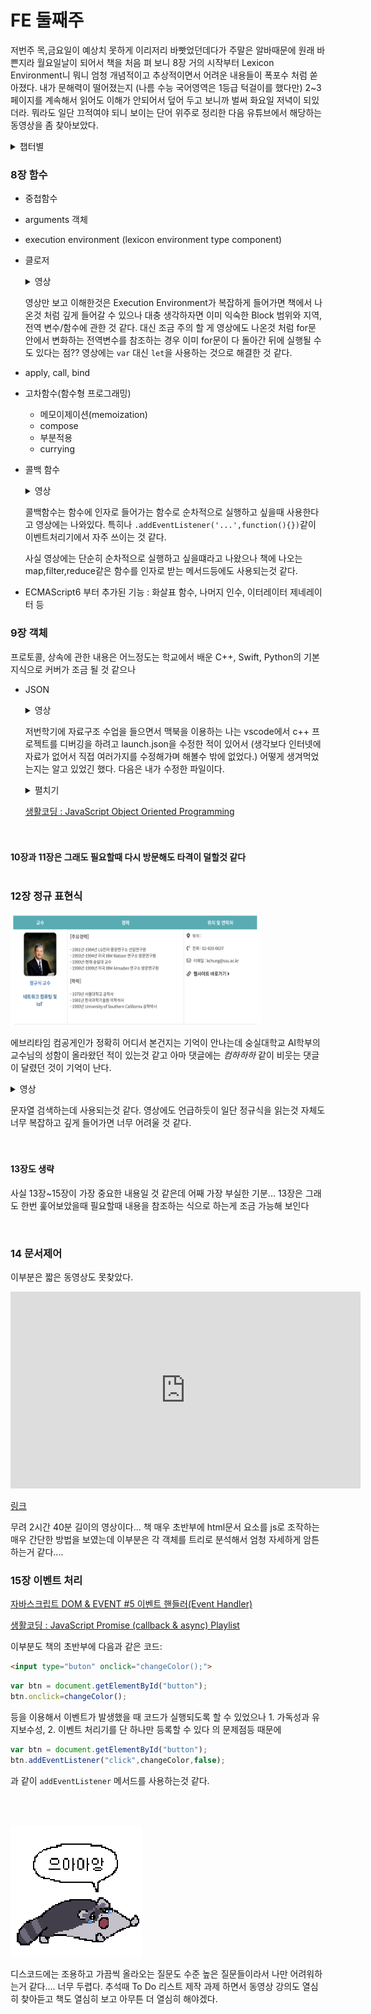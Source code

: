 # FE 둘째주

저번주 목,금요일이 예상치 못하게 이리저리 바빳었던데다가 주말은 알바때문에 원래 바쁜지라 월요일날이 되어서 책을 처음 펴 보니 8장 거의 시작부터 Lexicon Environment니 뭐니 엄청 개념적이고 추상적이면서 어려운 내용들이 폭포수 처럼 쏟아졌다. 내가 문해력이 떨어졌는지 (나름 수능 국어영역은 1등급 턱걸이를 했다만) 2~3페이지를 계속해서 읽어도 이해가 안되어서 덮어 두고 보니까 벌써 화요일 저녁이 되있더라. 뭐라도 일단 끄적여야 되니 보이는 단어 위주로 정리한 다음 유튜브에서 해당하는 동영상을 좀 찾아보았다.

<details><summary>챕터별</summary>

- **[8장 함수](#8장-함수)**
- **[9장 객체](#9장-객체)**
- [10장 배열의 다양한 기능](#10장과-11장은-그래도-필요할때-다시-방문해도-타격이-덜할것-같다)
- [11장 버그와 오류에 대처하는 방법](#10장과-11장은-그래도-필요할때-다시-방문해도-타격이-덜할것-같다)
- **[12장 정규 표현식](#12장-정규-표현식)**
- [13장 웹 브라우저의 객체](#13장도-생략)
- **[14장 문서 제어](#14-문서제어)**
- **[15장 이벤트 처리](#15장-이벤트-처리)**

</details>

 ### 8장 함수

- 중첩함수
- arguments 객체
- execution environment (lexicon environment type component)
- 클로저
	<details><summary>영상</summary> 
	
	<iframe width="560" height="315" src="https://www.youtube.com/embed/vKJpN5FAeF4?si=3GG4PubRGvRNq6y2" title="YouTube video player" frameborder="0" allow="accelerometer; autoplay; clipboard-write; encrypted-media; gyroscope; picture-in-picture; web-share" allowfullscreen></iframe>
	
	[링크](https://www.youtube.com/embed/vKJpN5FAeF4?si=3GG4PubRGvRNq6y2)

	더 볼 자료

	- [생활코딩 : JavaScript - Execute context](https://www.youtube.com/watch?v=QtOF0uMBy7k)
	- [생활코딩 : Javascript - Closure](https://www.youtube.com/watch?v=bwwaSwf7vkE) 
	
	</details>

	영상만 보고 이해한것은 Execution Environment가 복잡하게 들어가면 책에서 나온것 처럼 깊게 들어갈 수 있으나 대충 생각하자면 이미 익숙한 Block 범위와 지역, 전역 변수/함수에 관한 것 같다. 대신 조금 주의 할 게 영상에도 나온것 처럼 for문 안에서 변화하는 전역변수를 참조하는 경우 이미 for문이 다 돌아간 뒤에 실행될 수도 있다는 점?? 영상에는 `var` 대신 `let`을 사용하는 것으로 해결한 것 같다. 

- apply, call, bind
-  고차함수(함수형 프로그래밍)
	
	- 메모이제이션(memoization)
	- compose
	- 부분적용
	- currying

- 콜백 함수
	<details><summary>영상</summary>
	<iframe width="560" height="315" src="https://www.youtube.com/embed/-iZlNnTGotk?si=w4tWl8DKEZxpPJx0" title="YouTube video player" frameborder="0" allow="accelerometer; autoplay; clipboard-write; encrypted-media; gyroscope; picture-in-picture; web-share" allowfullscreen></iframe>

	[링크](https://www.youtube.com/embed/-iZlNnTGotk?si=w4tWl8DKEZxpPJx0)

	더 볼 자료
	- [생활코딩 : JavaScript - callback](https://www.youtube.com/watch?v=TAyLeIj1hMc)

	</details>

	콜백함수는 함수에 인자로 들어가는 함수로 순차적으로 실행하고 싶을때 사용한다고 영상에는 나와있다. 특히나 `.addEventListener('...',function(){})`같이 이벤트처리기에서 자주 쓰이는 것 같다.

	사실 영상에는 단순히 순차적으로 실행하고 싶을떄라고 나왔으나 책에 나오는 map,filter,reduce같은 함수를 인자로 받는 메서드등에도 사용되는것 같다.

- ECMAScript6 부터 추가된 기능 : 화살표 함수, 나머지 인수, 이터레이터 제네레이터 등

### 9장 객체 

프로토콜, 상속에 관한 내용은 어느정도는 학교에서 배운 C++, Swift, Python의 기본 지식으로 커버가 조금 될 것 같으나

- JSON
	<details><summary>영상</summary>
	<iframe width="560" height="315" src="https://www.youtube.com/embed/1ID6pfTViXo?si=7qVA6lzsPdE7ZIVI" title="YouTube video player" frameborder="0" allow="accelerometer; autoplay; clipboard-write; encrypted-media; gyroscope; picture-in-picture; web-share" allowfullscreen></iframe>

	[링크](https://www.youtube.com/embed/1ID6pfTViXo?si=7qVA6lzsPdE7ZIVI)

	</details>
	
	저번학기에 자료구조 수업을 들으면서 맥북을 이용하는 나는 vscode에서 c++ 프로젝트를 디버깅을 하려고 launch.json을 수정한 적이 있어서 (생각보다 인터넷에 자료가 없어서 직접 여러가지를 수정해가며 해볼수 밖에 없었다.) 어떻게 생겨먹었는지는 알고 있었긴 했다. 다음은 내가 수정한 파일이다.
	<details><summary>펼치기</summary>
	
	```js
	{
		// Use IntelliSense to learn about possible attributes.
		// Hover to view descriptions of existing attributes.
		// For more information, visit: https://go.microsoft.com/fwlink/?linkid=830387
		"version": "0.2.0",
		"configurations": [
			{
				"name": "(lldb) hw",
				"type": "cppdbg",
				"request": "launch",
				"program": "${workspaceFolder}/hw3a.out",
				"args": ["${workspaceFolder}/poly.in"],
				"stopAtEntry": false,
				"cwd": "${fileDirname}",
				"environment": [],
				"externalConsole": true,
				"MIMode": "lldb"
			}

		]	
	}
	```
	
	</details>
	
	[생활코딩 : JavaScript Object Oriented Programming](https://www.youtube.com/playlist?list=PLuHgQVnccGMAMctarDlPyv6upFUUnpSO3)

#### <br><br>10장과 11장은 그래도 필요할때 다시 방문해도 타격이 덜할것 같다<br><br>


### 12장 정규 표현식

<img src="https://raw.githubusercontent.com/heewonox/test1/main/prof_regex.png" width=400 height=180>

에브리타임 컴공게인가 정확히 어디서 본건지는 기억이 안나는데 숭실대학교 AI학부의 교수님의 성함이 올라왔던 적이 있는것 같고 아마 댓글에는 _컴하하하_ 같이 비웃는 댓글이 달렸던 것이 기억이 난다.

<details><summary>영상</summary>
<iframe width="560" height="315" src="https://www.youtube.com/embed/sXQxhojSdZM?si=bdLyVrGzjFaXOe_b" title="YouTube video player" frameborder="0" allow="accelerometer; autoplay; clipboard-write; encrypted-media; gyroscope; picture-in-picture; web-share" allowfullscreen></iframe></details>

문자열 검색하는데 사용되는것 같다. 영상에도 언급하듯이 일단 정규식을 읽는것 자체도 너무 복잡하고 깊게 들어가면 너무 어려울 것 같다.

#### <br><br>13장도 생략

사실 13장~15장이 가장 중요한 내용일 것 같은데 어째 가장 부실한 기분... 13장은 그래도 한번 훑어보았을때 필요할때 내용을 참조하는 식으로 하는게 조금 가능해 보인다

<br>

### 14 문서제어

이부분은 짧은 동영상도 못찾았다.

<iframe width="560" height="315" src="https://www.youtube.com/embed/5fb2aPlgoys?si=v0aV-lJTw5wF7Fg-" title="YouTube video player" frameborder="0" allow="accelerometer; autoplay; clipboard-write; encrypted-media; gyroscope; picture-in-picture; web-share" allowfullscreen></iframe>

[링크](https://www.youtube.com/embed/5fb2aPlgoys?si=v0aV-lJTw5wF7Fg-)

무려 2시간 40분 길이의 영상이다... 책 매우 초반부에 html문서 요소를 js로 조작하는 매우 간단한 방법을 보였는데 이부분은 각 객체를 트리로 분석해서 엄청 자세하게 암튼 하는거 같다.... 

### 15장 이벤트 처리

[자바스크립트 DOM & EVENT #5 이벤트 핸들러(Event Handler)](https://www.youtube.com/watch?v=J5EJija5-Sw)

[생활코딩 : JavaScript Promise (callback & async) Playlist](https://www.youtube.com/playlist?list=PLuHgQVnccGMBVQ4ZcIRmcOeu8uktUAbxI)

이부분도 책의 초반부에 다음과 같은 코드:

```html
<input type="buton" onclick="changeColor();">
```
```js
var btn = document.getElementById("button");
btn.onclick=changeColor();
```
등을 이용해서 이벤트가 발생했을 때 코드가 실행되도록 할 수 있었으나 1. 가독성과 유지보수성, 2. 이벤트 처리기를 단 하나만 등록할 수 있다 의 문제점등 때문에 
```js
var btn = document.getElementById("button");
btn.addEventListener("click",changeColor,false);
```
과 같이 `addEventListener` 메서드를 사용하는것 같다.


<br><br>

![으앙](https://raw.githubusercontent.com/heewonox/test1/main/sad.jpg) 

디스코드에는 조용하고 가끔씩 올라오는 질문도 수준 높은 질문들이라서 나만 어려워하는거 같다.... 너무 두렵다. 추석때 To Do 리스트 제작 과제 하면서 동영상 강의도 열심히 찾아듣고 책도 열심히 보고 아무튼 더 열심히 해야겠다.